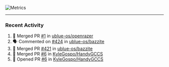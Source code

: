 ![Metrics](https://metrics.lecoq.io/KyleGospo?template=classic&base=header%2C%20activity%2C%20community%2C%20repositories%2C%20metadata&base.indepth=false&base.hireable=false&base.skip=false&config.timezone=America%2FLos_Angeles)

---
### Recent Activity
<!--START_SECTION:activity-->
1. 🎉 Merged PR [#1](https://github.com/ublue-os/openrazer/pull/1) in [ublue-os/openrazer](https://github.com/ublue-os/openrazer)
2. 🗣 Commented on [#424](https://github.com/ublue-os/bazzite/pull/424#issuecomment-1760505573) in [ublue-os/bazzite](https://github.com/ublue-os/bazzite)
3. 🎉 Merged PR [#421](https://github.com/ublue-os/bazzite/pull/421) in [ublue-os/bazzite](https://github.com/ublue-os/bazzite)
4. 🎉 Merged PR [#6](https://github.com/KyleGospo/HandyGCCS/pull/6) in [KyleGospo/HandyGCCS](https://github.com/KyleGospo/HandyGCCS)
5. 💪 Opened PR [#6](https://github.com/KyleGospo/HandyGCCS/pull/6) in [KyleGospo/HandyGCCS](https://github.com/KyleGospo/HandyGCCS)
<!--END_SECTION:activity-->
